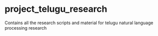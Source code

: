 # project_telugu_research
Contains all the research scripts and material for telugu natural language processing research
